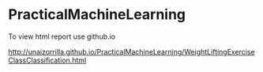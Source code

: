# PracticalMachineLearning

To view html report use github.io 

http://unaizorrilla.github.io/PracticalMachineLearning/WeightLiftingExerciseClassClassification.html
